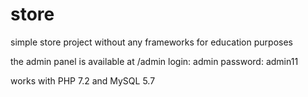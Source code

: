 # store
simple store project without any frameworks for education purposes

the admin panel is available at /admin 
login: admin
password: admin11

works with PHP 7.2 and MySQL 5.7
